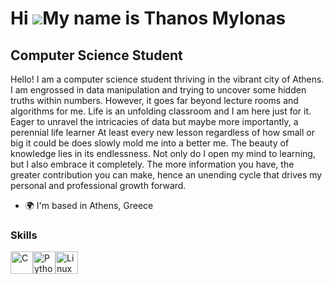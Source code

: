 Hi ![](https://user-images.githubusercontent.com/18350557/176309783-0785949b-9127-417c-8b55-ab5a4333674e.gif)My name is Thanos Mylonas
======================================================================================================================================

Computer Science Student
------------------------

Hello! I am a computer science student thriving in the vibrant city of Athens. I am engrossed in data manipulation and trying to uncover some hidden truths within numbers. However, it goes far beyond lecture rooms and algorithms for me. Life is an unfolding classroom and I am here just for it. Eager to unravel the intricacies of data but maybe more importantly, a perennial life learner At least every new lesson regardless of how small or big it could be does slowly mold me into a better me. The beauty of knowledge lies in its endlessness. Not only do I open my mind to learning, but I also embrace it completely. The more information you have, the greater contribution you can make, hence an unending cycle that drives my personal and professional growth forward.

*   🌍  I'm based in Athens, Greece

### Skills 
<p align="left">
<a href="https://docs.microsoft.com/en-us/cpp/?view=msvc-170" target="_blank" rel="noreferrer"><img src="https://raw.githubusercontent.com/danielcranney/readme-generator/main/public/icons/skills/c-colored.svg" width="36" height="36" alt="C" /></a><a href="https://www.python.org/" target="_blank" rel="noreferrer"><img src="https://raw.githubusercontent.com/danielcranney/readme-generator/main/public/icons/skills/python-colored.svg" width="36" height="36" alt="Python" /></a><a href="https://www.linux.org" target="_blank" rel="noreferrer"><img src="https://raw.githubusercontent.com/danielcranney/readme-generator/main/public/icons/skills/linux-colored.svg" width="36" height="36" alt="Linux" /></a>
                    </p>
